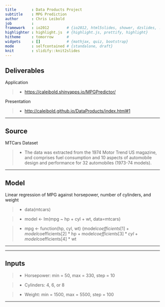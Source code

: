 ```yaml
---
title       : Data Products Project
subtitle    : MPG Prediction
author      : Chris Leibold
job         : 
framework   : io2012        # {io2012, html5slides, shower, dzslides, ...}
highlighter : highlight.js  # {highlight.js, prettify, highlight}
hitheme     : tomorrow      # 
widgets     : []            # {mathjax, quiz, bootstrap}
mode        : selfcontained # {standalone, draft}
knit        : slidify::knit2slides
---
```



## Deliverables

Application

> * https://caleibold.shinyapps.io/MPGPredictor/

Presentation

> * http://caleibold.github.io/DataProducts/index.html#1

---

## Source

MTCars Dataset

> * The data was extracted from the 1974 Motor Trend US magazine, and comprises fuel consumption and 10 aspects of automobile design and performance for 32 automobiles (1973-74 models).

---

## Model

Linear regression of MPG against horsepower, number of cylinders, and weight

> * data(mtcars)

> * model <- lm(mpg ~ hp + cyl + wt, data=mtcars)

> * mpg <- function(hp, cyl, wt) {model$coefficients[1] + model$coefficients[2] * hp + 
    model$coefficients[3] * cyl + model$coefficients[4] * wt
    
---

---

## Inputs

> * Horsepower: min = 50, max = 330, step = 10

> * Cylinders: 4, 6, or 8

> * Weight: min = 1500, max = 5500, step = 100

---










